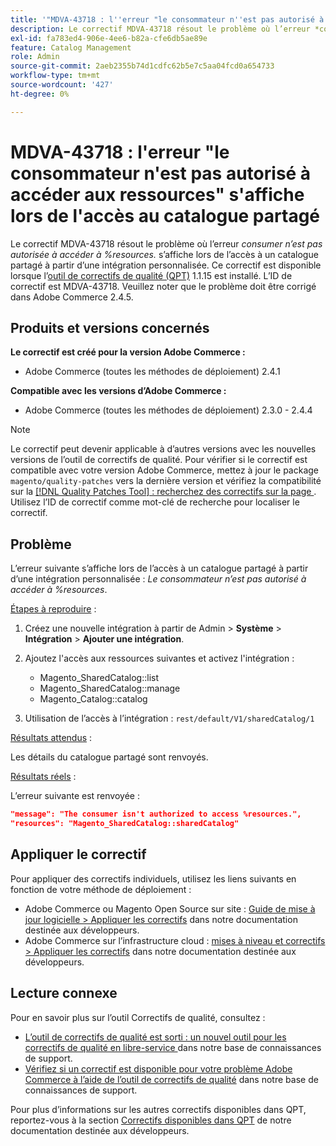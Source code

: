 ```yaml
---
title: '"MDVA-43718 : l''erreur "le consommateur n''est pas autorisé à accéder aux ressources" s''affiche lors de l''accès au catalogue partagé"'
description: Le correctif MDVA-43718 résout le problème où l’erreur *consumer n’est pas autorisé à accéder à %resources.* apparaît lors de l’accès à un catalogue partagé à partir d’une intégration personnalisée. Ce correctif est disponible lorsque l’[outil de correctifs de qualité (QPT)](/help/announcements/adobe-commerce-announcements/magento-quality-patches-released-new-tool-to-self-serve-quality-patches.md) 1.1.15 est installé. L’ID de correctif est MDVA-43718. Veuillez noter que le problème doit être corrigé dans Adobe Commerce 2.4.5.
exl-id: fa783ed4-906e-4ee6-b82a-cfe6db5ae89e
feature: Catalog Management
role: Admin
source-git-commit: 2aeb2355b74d1cdfc62b5e7c5aa04fcd0a654733
workflow-type: tm+mt
source-wordcount: '427'
ht-degree: 0%

---
```


# MDVA-43718 : l&#39;erreur &quot;le consommateur n&#39;est pas autorisé à accéder aux ressources&quot; s&#39;affiche lors de l&#39;accès au catalogue partagé

Le correctif MDVA-43718 résout le problème où l’erreur *consumer n’est pas autorisée à accéder à %resources.* s’affiche lors de l’accès à un catalogue partagé à partir d’une intégration personnalisée. Ce correctif est disponible lorsque l’[outil de correctifs de qualité (QPT)](/help/announcements/adobe-commerce-announcements/magento-quality-patches-released-new-tool-to-self-serve-quality-patches.md) 1.1.15 est installé. L’ID de correctif est MDVA-43718. Veuillez noter que le problème doit être corrigé dans Adobe Commerce 2.4.5.

## Produits et versions concernés

**Le correctif est créé pour la version Adobe Commerce :**

* Adobe Commerce (toutes les méthodes de déploiement) 2.4.1

**Compatible avec les versions d’Adobe Commerce :**

* Adobe Commerce (toutes les méthodes de déploiement) 2.3.0 - 2.4.4

>[!NOTE]
>
>Le correctif peut devenir applicable à d’autres versions avec les nouvelles versions de l’outil de correctifs de qualité. Pour vérifier si le correctif est compatible avec votre version Adobe Commerce, mettez à jour le package `magento/quality-patches` vers la dernière version et vérifiez la compatibilité sur la [[!DNL Quality Patches Tool] : recherchez des correctifs sur la page ](https://experienceleague.adobe.com/tools/commerce-quality-patches/index.html). Utilisez l’ID de correctif comme mot-clé de recherche pour localiser le correctif.

## Problème

L’erreur suivante s’affiche lors de l’accès à un catalogue partagé à partir d’une intégration personnalisée : *Le consommateur n’est pas autorisé à accéder à %resources*.

<u>Étapes à reproduire</u> :

1. Créez une nouvelle intégration à partir de Admin > **Système** > **Intégration** > **Ajouter une intégration**.
1. Ajoutez l&#39;accès aux ressources suivantes et activez l&#39;intégration :

   * Magento_SharedCatalog::list
   * Magento_SharedCatalog::manage
   * Magento_Catalog::catalog

1. Utilisation de l’accès à l’intégration : `rest/default/V1/sharedCatalog/1`

<u>Résultats attendus</u> :

Les détails du catalogue partagé sont renvoyés.

<u>Résultats réels</u> :

L’erreur suivante est renvoyée :

```JSON
"message": "The consumer isn't authorized to access %resources.",
"resources": "Magento_SharedCatalog::sharedCatalog"
```

## Appliquer le correctif

Pour appliquer des correctifs individuels, utilisez les liens suivants en fonction de votre méthode de déploiement :

* Adobe Commerce ou Magento Open Source sur site : [Guide de mise à jour logicielle > Appliquer les correctifs](https://experienceleague.adobe.com/en/docs/commerce-operations/tools/quality-patches-tool/usage) dans notre documentation destinée aux développeurs.
* Adobe Commerce sur l’infrastructure cloud : [mises à niveau et correctifs > Appliquer les correctifs](https://experienceleague.adobe.com/en/docs/commerce-cloud-service/user-guide/develop/upgrade/apply-patches) dans notre documentation destinée aux développeurs.

## Lecture connexe

Pour en savoir plus sur l’outil Correctifs de qualité, consultez :

* [ L’outil de correctifs de qualité est sorti : un nouvel outil pour les correctifs de qualité en libre-service ](/help/announcements/adobe-commerce-announcements/magento-quality-patches-released-new-tool-to-self-serve-quality-patches.md) dans notre base de connaissances de support.
* [Vérifiez si un correctif est disponible pour votre problème Adobe Commerce à l’aide de l’outil de correctifs de qualité](/help/support-tools/patches-available-in-qpt-tool/check-patch-for-magento-issue-with-magento-quality-patches.md) dans notre base de connaissances de support.

Pour plus d’informations sur les autres correctifs disponibles dans QPT, reportez-vous à la section [Correctifs disponibles dans QPT](https://experienceleague.adobe.com/tools/commerce-quality-patches/index.html) de notre documentation destinée aux développeurs.
